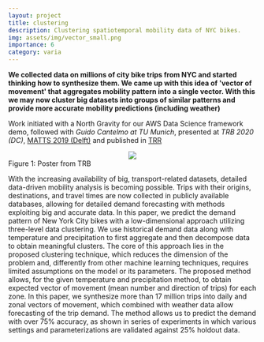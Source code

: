 ```yaml
---
layout: project
title: clustering
description: Clustering spatiotemporal mobility data of NYC bikes.
img: assets/img/vector_small.png
importance: 6
category: varia
---
```


**We collected data on millions of city bike trips from NYC and started thinking how to synthesize them. We came up with this idea of 'vector of movement' that aggregates mobility pattern into a single vector. With this we may now cluster big datasets into groups of similar patterns and provide more accurate mobility predictions (including weather)**

Work initiated with a North Gravity for our AWS Data Science framework demo, followed with _Guido Cantelmo at TU Munich_, presented at _TRB 2020 (DC)_, [MATTS 2019 (Delft)](/./assets/pdf/MATTS_pres.pdf)  and published in [TRR](https://journals.sagepub.com/doi/10.1177/0361198120932160)


<center><img src="{{ site.baseurl }}/assets/img/vectors.jpeg"></center>
<div class="col three caption">
    Figure 1: Poster from TRB
</div>

With the increasing availability of big, transport-related datasets, detailed data-driven mobility analysis is becoming possible. Trips with their origins, destinations, and travel times are now collected in publicly available databases, allowing for detailed demand forecasting with methods exploiting big and accurate data. In this paper, we predict the demand pattern of New York City bikes with a low-dimensional approach utilizing three-level data clustering. We use historical demand data along with temperature and precipitation to first aggregate and then decompose data to obtain meaningful clusters. The core of this approach lies in the proposed clustering technique, which reduces the dimension of the problem and, differently from other machine learning techniques, requires limited assumptions on the model or its parameters. The proposed method allows, for the given temperature and precipitation method, to obtain expected vector of movement (mean number and direction of trips) for each zone. In this paper, we synthesize more than 17 million trips into daily and zonal vectors of movement, which combined with weather data allow forecasting of the trip demand. The method allows us to predict the demand with over 75% accuracy, as shown in series of experiments in which various settings and parameterizations are validated against 25% holdout data.
